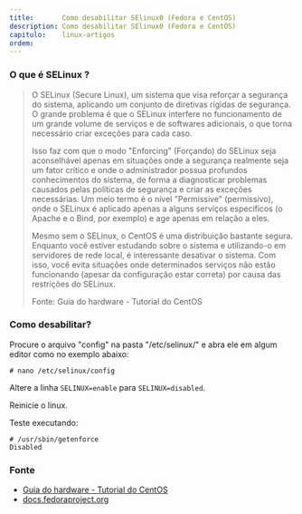 ```yaml
---
title:       Como desabilitar SElinux0 (Fedora e CentOS)
description: Como desabilitar SElinux0 (Fedora e CentOS)
capitulo:    linux-artigos
ordem: 
---
```



### O que é SELinux ?

> O SELinux (Secure Linux), um sistema que visa reforçar a segurança do sistema, aplicando um conjunto de diretivas 
> rígidas de segurança. O grande problema é que o SELinux interfere no funcionamento de um grande volume de serviços e de 
> softwares adicionais, o que torna necessário criar exceções para cada caso.
> 
> Isso faz com que o modo "Enforcing" (Forçando) do SELinux seja aconselhável apenas em situações onde a segurança 
> realmente seja um fator crítico e onde o administrador possua profundos conhecimentos do sistema, de forma a 
> diagnosticar problemas causados pelas políticas de segurança e criar as exceções necessárias. Um meio termo é o nível 
> "Permissive" (permissivo), onde o SELinux é aplicado apenas a alguns serviços específicos (o Apache e o Bind, por 
> exemplo) e age apenas em relação a eles.
> 
> Mesmo sem o SELinux, o CentOS é uma distribuição bastante segura. Enquanto você estiver estudando sobre o sistema e 
> utilizando-o em servidores de rede local, é interessante desativar o sistema. Com isso, você evita situações onde 
> determinados serviços não estão funcionando (apesar da configuração estar correta) por causa das restrições do SELinux.
> 
> Fonte: Guia do hardware - Tutorial do CentOS


### Como desabilitar?

Procure o arquivo "config" na pasta "/etc/selinux/" e abra ele em algum editor como no exemplo abaixo:

	# nano /etc/selinux/config

Altere a linha `SELINUX=enable` para `SELINUX=disabled`.

Reinicie o linux.

Teste executando:

	# /usr/sbin/getenforce
	Disabled


### Fonte

- [Guia do hardware - Tutorial do CentOS](http://www.hardware.com.br/tutoriais/centos/pagina2.html)
- [docs.fedoraproject.org](http://docs.fedoraproject.org/en-US/Fedora/13/html/Security-Enhanced_Linux/sect-Security-Enhanced_Linux-Working_with_SELinux-Enabling_and_Disabling_SELinux.html)

